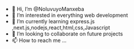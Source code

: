 - 👋 Hi, I’m @NoluvuyoManxeba
- 👀 I’m interested in everything web development
- 🌱 I’m currently learning express.js ,next.js,nodejs,react,html,css,Javascript 
- 💞️ I’m looking to collaborate on future projects
- 📫 How to reach me ...

<!---
NoluvuyoManxeba/NoluvuyoManxeba is a ✨ special ✨ repository because its `README.md` (this file) appears on your GitHub profile.
You can click the Preview link to take a look at your changes.
--->
